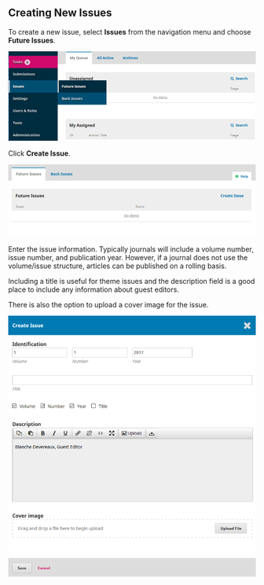 ## Creating New Issues
To create a new issue, select **Issues** from the navigation menu and choose **Future Issues**.

![Future Issues](./images/1-2-1.png)

Click **Create Issue**.

![Create Issue](./images/1-2-2.png)

Enter the issue information. Typically journals will include a volume number, issue number, and publication year. However, if a journal does not use the volume/issue structure, articles can be published on a rolling basis. 

Including a title is useful for theme issues and the description field is a good place to include any information about guest editors.

There is also the option to upload a cover image for the issue.

![Issue information](./images/1-2-3.png)